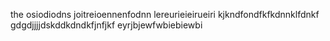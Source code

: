 the
osiodiodns
joitreioennenfodnn
lereurieieirueiri
kjkndfondfkfkdnnklfdnkf
gdgdjjjjdskddkdndkfjnfjkf
eyrjbjewfwbiebiewbi
